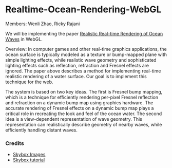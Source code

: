 # Realtime-Ocean-Rendering-WebGL

Members: Wenli Zhao, Ricky Rajani

We will be implementing the paper [Realistic Real-time Rendering of Ocean Waves](https://www.microsoft.com/en-us/research/wp-content/uploads/2016/12/rtwave.pdf) in WebGL. 

Overview:
In computer games and other real-time graphics applications, the ocean surface is typically modeled as a texture or bump-mapped plane with simple lighting effects, while realistic wave geometry and sophisticated lighting effects such as reflection, refraction and Fresnel effects are ignored. The paper above describes a method for implementing real-time realistic rendering of a water surface. Our goal is to implement this technique for the web.

The system is based on two key ideas. The first is Fresnel bump mapping, which is a technique for efficiently rendering per-pixel Fresnel reflection and refraction on a dynamic bump map using graphics hardware. The accurate rendering of Fresnel effects on a dynamic bump map plays a critical role in recreating the look and feel of the ocean water. The second idea is a view-dependent representation of wave geometry. This representation can realistically describe geometry of nearby waves, while efficiently handling distant waves.

### Credits

* [Skybox Images](http://www.custommapmakers.org/skyboxes.php)
* [Skybox tutorial](http://math.hws.edu/eck/cs424/notes2013/webgl/skybox-and-reflection/skybox.html)
